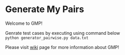 # Generate My Pairs

Welcome to GMP!

Genrate test cases by executing using command below  
`python generator_pairwise.py data.txt`

Please visit [wiki](https://github.com/SelinGungor/pairwise-testing/wiki) page for more information about GMP!
